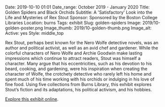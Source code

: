 Date: 2019-10-10 01:01 
Date_range: October 2019 - January 2020
Title: Golden Spiders and Black Orchids
Subtitle: A 'Satisfactory' Look into the Life and Mysteries of Rex Stout
Sponsor: Sponsored by the Boston College Libraries
Location: burns
Tags: exhibit
Slug: golden-spiders
Image: 2019/10-golden-poster.png
Image_thumb: 2019/10-golden-thumb.png
Image_alt: 
Active: yes
Style: middle_top

Rex Stout, perhaps best known for the Nero Wolfe detective novels, was an author and political activist, as well as an avid chef and gardener. While the colorful characters of Nero Wolfe and Archie Goodwin make lasting impressions which continue to attract readers, Stout was himself a character. Many argue that his eccentricities, such as his devotion to his beard, cooking, and gardening, were his inspiration when creating the character of Wolfe, the crotchety detective who rarely left his home and spent much of his time working with his orchids or indulging in his love of fine food. Using five collections from Burns Library, this exhibit explores Stout’s fiction and its adaptations, his political activism, and his hobbies.


<a href="https://library.bc.edu/burns-exhibits/rex-stout" class="explore" target="_blank">Explore this exhibit online</a>.